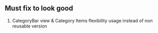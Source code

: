 ## Must fix to look good

1. CategoryBar view & Category Items flexibility usage instead of non reusable version
